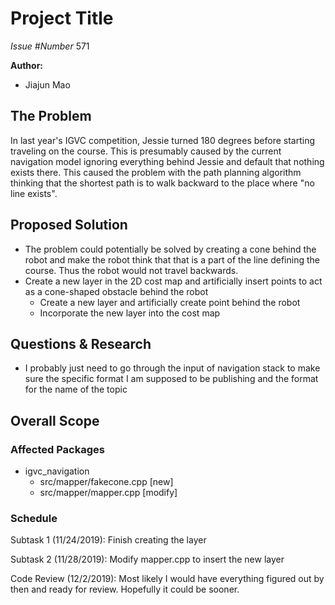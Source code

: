 # Project Title

*Issue #Number*
571

**Author:**
- Jiajun Mao

## The Problem

In last year's IGVC competition, Jessie turned 180 degrees before starting traveling on the course. This is presumably caused by the current navigation model ignoring everything behind Jessie and default that nothing exists there. This caused the problem with the path planning algorithm thinking that the shortest path is to walk backward to the place where "no line exists".

## Proposed Solution

- The problem could potentially be solved by creating a cone behind the robot and make the robot think that that is a part of the line defining the course. Thus the robot would not travel backwards.
- Create a new layer in the 2D cost map and artificially insert points to act as a cone-shaped obstacle behind the robot
    - Create a new layer and artificially create point behind the robot
    - Incorporate the new layer into the cost map

## Questions & Research

- I probably just need to go through the input of navigation stack to make sure the specific format I am supposed to be publishing and the format for the name of the topic

## Overall Scope

### Affected Packages

- igvc_navigation
    - src/mapper/fakecone.cpp [new]
    - src/mapper/mapper.cpp [modify]


### Schedule

Subtask 1 (11/24/2019): Finish creating the layer

Subtask 2 (11/28/2019): Modify mapper.cpp to insert the new layer

Code Review (12/2/2019): Most likely I would have everything figured out by then and ready for review. Hopefully it could be sooner.
